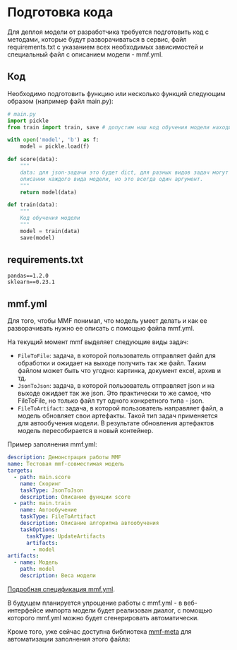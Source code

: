 # Подготовка кода
Для деплоя модели от разработчика требуется подготовить код с методами, которые будут разворачиваться в сервис, файл 
requirements.txt с указанием всех необходимых зависимостей и специальный файл с описанием модели - mmf.yml.

## Код
Необходимо подготовить функцию или несколько функций следующим образом (например файл main.py):
```python
# main.py
import pickle
from train import train, save # допустим наш код обучения модели находится в модуле train

with open('model', 'b') as f:
    model = pickle.load(f)

def score(data):
    """
    data: для json-задачи это будет dict, для разных видов задач могут быть разные виды данных, об этом подробнее в 
    описании каждого вида модели, но это всегда один аргумент.
    """
    return model(data)

def train(data):
    """
    Код обучения модели
    """
    model = train(data)
    save(model)
```
## requirements.txt
```text
pandas==1.2.0
sklearn==0.23.1
```
## mmf.yml
Для того, чтобы MMF понимал, что модель умеет делать и как ее разворачивать нужно ее описать с помощью файла mmf.yml. 


На текущий момент mmf выделяет следующие виды задач:

- `FileToFile`: задача, в которой пользователь отправляет файл для обработки и ожидает на выходе получить так же файл. 
Таким файлом может быть что угодно: картинка, документ excel, архив и тд.
- `JsonToJson`: задача, в которой пользователь отправляет json и на выходе ожидает так же json. Это практически то же 
самое, что FileToFile, но только файл тут одного конкретного типа - json. 
- `FileToArtifact`: задача, в которой пользователь направляет файл, а модель обновляет свои артефакты. Такой тип задач
применяется для автообучения модели. В результате обновления артефактов модель пересобирается в новый контейнер.

Пример заполнения mmf.yml:
```yaml
description: Демонстрация работы MMF
name: Тестовая mmf-совместимая модель
targets:
  - path: main.score
    name: Скоринг
    taskType: JsonToJson
    description: Описание функции score
  - path: main.train
    name: Автообучение
    taskType: FileToArtifact
    description: Описание алгоритма автообучения
    taskOptions:
      taskType: UpdateArtifacts
      artifacts:
        - model
artifacts:
  - name: Модель
    path: model
    description: Веса модели
```
[Подробная спецификация mmf.yml](mmfyml.md).

В будущем планируется упрощение работы с mmf.yml - в веб-интерфейсе импорта модели будет реализован диалог, с помощью 
которого mmf.yml можно будет сгенерировать автоматически.

Кроме того, уже сейчас доступна библиотека [mmf-meta](mmf-meta.md) для автоматизации заполнения этого файла:
